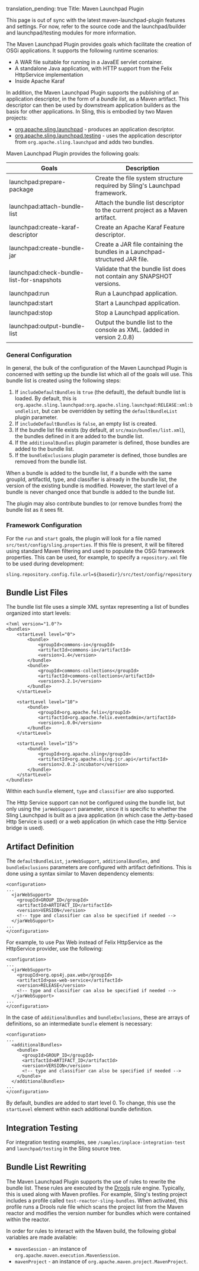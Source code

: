 translation_pending: true
Title: Maven Launchpad Plugin

<div class="note">
This page is out of sync with the latest maven-launchpad-plugin features and settings. For now,
refer to the source code and the launchpad/builder and launchpad/testing modules for more information.
</div>

The Maven Launchpad Plugin provides goals which facilitate the creation of OSGi applications. It supports the following runtime scenarios:

 * A WAR file suitable for running in a JavaEE servlet container.
 * A standalone Java application, with HTTP support from the Felix HttpService implementation
 * Inside Apache Karaf

In addition, the Maven Launchpad Plugin supports the publishing of an application descriptor, in the form of a *bundle list*, as a Maven artifact. This descriptor can then be used by downstream application builders as the basis for other applications. In Sling, this is embodied by two Maven projects:

 * [org.apache.sling.launchpad](http://svn.apache.org/repos/asf/sling/trunk/launchpad/builder) - produces an application descriptor.
 * [org.apache.sling.launchpad.testing](http://svn.apache.org/repos/asf/sling/trunk/launchpad/testing/) - uses the application descriptor from `org.apache.sling.launchpad` and adds two bundles.

Maven Launchpad Plugin provides the following goals: 

| Goals | Description | 
|--|--|
| launchpad:prepare-package | Create the file system structure required by Sling's Launchpad framework. | 
| launchpad:attach-bundle-list | Attach the bundle list descriptor to the current project as a Maven artifact. | 
| launchpad:create-karaf-descriptor | Create an Apache Karaf Feature descriptor. | 
| launchpad:create-bundle-jar | Create a JAR file containing the bundles in a Launchpad-structured JAR file. | 
| launchpad:check-bundle-list-for-snapshots | Validate that the bundle list does not contain any SNAPSHOT versions. | 
| launchpad:run | Run a Launchpad application. |
| launchpad:start | Start a Launchpad application. |
| launchpad:stop | Stop a Launchpad application. |
| launchpad:output-bundle-list | Output the bundle list to the console as XML. (added in version 2.0.8) |

### General Configuration

In general, the bulk of the configuration of the Maven Launchpad Plugin is concerned with setting up the bundle list which all of the goals will use. This bundle list is created using the following steps:

 1. If `includeDefaultBundles` is `true` (the default), the default bundle list is loaded. By default, this is `org.apache.sling.launchpad:org.apache.sling.launchpad:RELEASE:xml:bundlelist`, but can be overridden by setting the `defaultBundleList` plugin parameter.
 1. If `includeDefaultBundles` is `false`, an empty list is created.
 1. If the bundle list file exists (by default, at `src/main/bundles/list.xml`), the bundles defined in it are added to the bundle list.
 1. If the `additionalBundles` plugin parameter is defined, those bundles are added to the bundle list.
 1. If the `bundleExclusions` plugin parameter is defined, those bundles are removed from the bundle list.

When a bundle is added to the bundle list, if a bundle with the same groupId, artifactId, type, and classifier is already in the bundle list, the version of the existing bundle is modified. However, the start level of a bundle is never changed once that bundle is added to the bundle list.

The plugin may also contribute bundles to (or remove bundles from) the bundle list as it sees fit.

### Framework Configuration

For the `run` and `start` goals, the plugin will look for a file named `src/test/config/sling.properties`. If this file is present, it will be filtered using standard Maven filtering and used to populate the OSGi framework properties. This can be used, for example, to specify a `repository.xml` file to be used during development:

    sling.repository.config.file.url=${basedir}/src/test/config/repository.xml


## Bundle List Files

The bundle list file uses a simple XML syntax representing a list of bundles organized into start levels:


    <?xml version="1.0"?>
    <bundles>
        <startLevel level="0">
            <bundle>
                <groupId>commons-io</groupId>
                <artifactId>commons-io</artifactId>
                <version>1.4</version>
            </bundle>
            <bundle>
                <groupId>commons-collections</groupId>
                <artifactId>commons-collections</artifactId>
                <version>3.2.1</version>
            </bundle>
        </startLevel>
    
        <startLevel level="10">
            <bundle>
                <groupId>org.apache.felix</groupId>
                <artifactId>org.apache.felix.eventadmin</artifactId>
                <version>1.0.0</version>
            </bundle>
        </startLevel>
    
        <startLevel level="15">
            <bundle>
                <groupId>org.apache.sling</groupId>
                <artifactId>org.apache.sling.jcr.api</artifactId>
                <version>2.0.2-incubator</version>
            </bundle>
        </startLevel>
    </bundles>


Within each `bundle` element, `type` and `classifier` are also supported.

The Http Service support can not be configured using the bundle list, but only using the `jarWebSupport` parameter, since it is specific to whether the Sling Launchpad is built as a java application (in which case the Jetty-based Http Service is used) or a web application (in which case the Http Service bridge is used).

## Artifact Definition

The `defaultBundleList`, `jarWebSupport`, `additionalBundles`, and `bundleExclusions` parameters are configured with artifact definitions. This is done using a syntax similar to Maven dependency elements:


    <configuration>
    ...
      <jarWebSupport>
        <groupId>GROUP_ID</groupId>
        <artifactId>ARTIFACT_ID</artifactId>
        <version>VERSION</version>
        <!-- type and classifier can also be specified if needed -->
      </jarWebSupport>
    ...
    </configuration>


For example, to use Pax Web instead of Felix HttpService as the HttpService provider, use the following:

    <configuration>
    ...
      <jarWebSupport>
        <groupId>org.ops4j.pax.web</groupId>
        <artifactId>pax-web-service</artifactId>
        <version>RELEASE</version>
        <!-- type and classifier can also be specified if needed -->
      </jarWebSupport>
    ...
    </configuration>


In the case of `additionalBundles` and `bundleExclusions`, these are arrays of definitions, so an intermediate `bundle` element is necessary:


    <configuration>
    ...
      <additionalBundles>
        <bundle>
          <groupId>GROUP_ID</groupId>
          <artifactId>ARTIFACT_ID</artifactId>
          <version>VERSION</version>
          <!-- type and classifier can also be specified if needed -->
        </bundle>
      </additionalBundles>
    ...
    </configuration>


By default, bundles are added to start level 0. To change, this use the `startLevel` element within each additional bundle definition.

## Integration Testing

For integration testing examples, see `/samples/inplace-integration-test` and `launchpad/testing` in the Sling source tree.

## Bundle List Rewriting

The Maven Launchpad Plugin supports the use of rules to rewrite the bundle list. These rules are executed by the [Drools](http://www.jboss.org/drools) rule engine. Typically, this is used along with Maven profiles. For example, Sling's testing project includes a profile called `test-reactor-sling-bundles`. When activated, this profile runs a Drools rule file which scans the project list from the Maven reactor and modifies the version number for bundles which were contained within the reactor.

In order for rules to interact with the Maven build, the following global variables are made available:

 * `mavenSession` - an instance of `org.apache.maven.execution.MavenSession`.
 * `mavenProject` - an instance of `org.apache.maven.project.MavenProject`.
